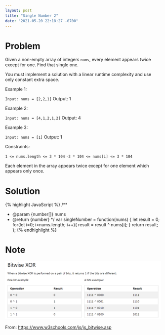 ```yaml
---
layout: post
title: "Single Number 2"
date: "2021-05-20 22:18:27 -0700"
---
```


# Problem

Given a non-empty array of integers `nums`, every element appears twice except for one. Find that single one.

You must implement a solution with a linear runtime complexity and use only constant extra space.

Example 1:

`Input: nums = [2,2,1]`
Output: 1

Example 2:

`Input: nums = [4,1,2,1,2]`
Output: 4

Example 3:

`Input: nums = [1]`
Output: 1

Constraints:

`1 <= nums.length <= 3 * 104`
`-3 * 104 <= nums[i] <= 3 * 104`

Each element in the array appears twice except for one element which appears only once.

# Solution

{% highlight JavaScript %}
/**
 * @param {number[]} nums
 * @return {number}
 */
var singleNumber = function(nums) {
    let result = 0;
    for(let i=0; i<nums.length; i++){
        result = result ^ nums[i];
    }
    return result;
};
{% endhighlight %}

# Note

![XORbitwise](/pic/XORbitwise.PNG)

From: https://www.w3schools.com/js/js_bitwise.asp
